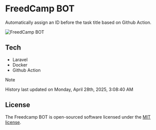 # FreedCamp BOT

Automatically assign an ID before the task title based on Github Action.

![FreedCamp BOT](https://repository-images.githubusercontent.com/737932867/7d34798b-2680-471c-b089-a78a718d3d6a)

## Tech

- Laravel
- Docker
- Github Action

> [!NOTE]  
> History last updated on Monday, April 28th, 2025, 3:08:40 AM

## License

The Freedcamp BOT is open-sourced software licensed under the [MIT license](https://opensource.org/licenses/MIT).
